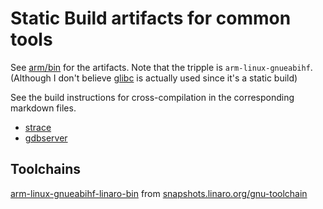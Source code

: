 # Static Build artifacts for common tools

See [arm/bin](arm/bin) for the artifacts. Note that the tripple is `arm-linux-gnueabihf`. (Although I don't believe [glibc](https://en.wikipedia.org/wiki/Glibc) is actually used since it's a static build)

See the build instructions for cross-compilation in the corresponding markdown files.

- [strace](strace.md)
- [gdbserver](gdbserver.md)

## Toolchains

[arm-linux-gnueabihf-linaro-bin](https://aur.archlinux.org/packages/arm-linux-gnueabihf-linaro-bin) from [snapshots.linaro.org/gnu-toolchain](https://snapshots.linaro.org/gnu-toolchain/14.0-2023.06-1/)
